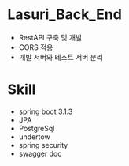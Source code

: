 # Lasuri_Back_End

- RestAPI 구축 및 개발
- CORS 적용
- 개발 서버와 테스트 서버 분리

# Skill
- spring boot 3.1.3
- JPA
- PostgreSql
- undertow
- spring security
- swagger doc